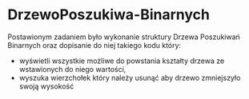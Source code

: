 # DrzewoPoszukiwa-Binarnych
Postawionym zadaniem było wykonanie struktury Drzewa Poszukiwań Binarnych oraz dopisanie do niej takiego kodu który:
 - wyświetli wszystkie możliwe do powstania kształty drzewa ze wstawionych do niego wartości,
 - wyszuka wierzchołek który należy usunąć aby drzewo zmniejszyło swoją wysokość
